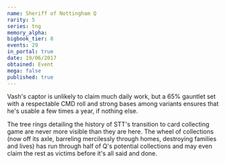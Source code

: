 ```yaml
---
name: Sheriff of Nottingham Q
rarity: 5
series: tng
memory_alpha:
bigbook_tier: 8
events: 29
in_portal: true
date: 19/06/2017
obtained: Event
mega: false
published: true
---
```


Vash's captor is unlikely to claim much daily work, but a 65% gauntlet set with a respectable CMD roll and strong bases among variants ensures that he's usable a few times a year, if nothing else.

The tree rings detailing the history of STT's transition to card collecting game are never more visible than they are here. The wheel of collections (now off its axle, barreling mercilessly through homes, destroying families and lives) has run through half of Q's potential collections and may even claim the rest as victims before it's all said and done.
